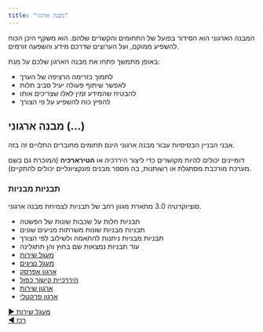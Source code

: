 ```yaml
---
title: "מבנה ארגוני"
---
```



המבנה הארגוני הוא הסידור בפועל של התחומים והקשרים שלהם. הוא משקף היכן הכוח להשפיע ממוקם, ועל הערוצים שדרכם מידע והשפעה זורמים.

באופן מתמשך פתחו את מבנה הארגון שלכם על מנת:

- לתמוך בזרימה הרציפה של הערך
- לאפשר שיתוף פעולה יעיל סביב תלות
- להבטיח שהמידע זמין לאלו שצריכים אותו
- להפיץ כוח להשפיע על פי הצורך


## מבנה ארגוני (...)

אבני הבניין הבסיסיות עבור מבנה ארגוני הינם תחומים מחוברים התלויים זה בזה.

דומיינים יכולים להיות מקושרים כדי ליצור היררכיה או **הטירארכיה** (המוכרת גם בשם מערכת מורכבת מסתגלת או רֵשוּתנוּת, בה מספר מבנים פונקציונליים יכולים להתקיים).


### תבניות מבניות

סוציוקרטיה 3.0 מתארת מגוון רחב של תבניות לצמיחת מבנה ארגוני.

- תבניות חלות על שכבות שונות של הפשטה
- תבניות מבניות שונות משרתות מניעים שונים
- תבניות מבניות ניתנות להתאמה ולשילוב לפי הצורך
- עוד תבניות נמצאות שם בחוץ והן תתגלינה
- [מעגל שירות](service-circle.html)
- [מעגל נציגים](delegate-circle.html)
- [ארגון אפרסק](peach-organization.html)
- [היררכיית קישור כפול](double-linked-hierarchy.html)
- [ארגון שירות](service-organization.html)
- [ארגון פרקטלי](fractal-organization.html)


[&#9654; מעגל שירות](service-circle.html)<br/>[&#9664; רכז](coordinator.html)

